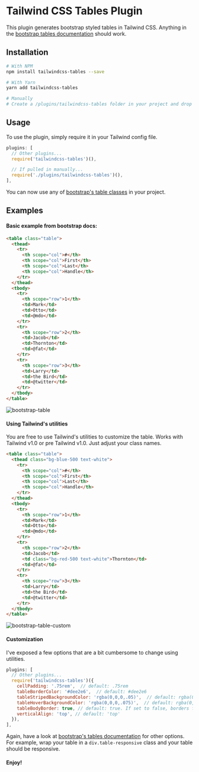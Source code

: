 # Tailwind CSS Tables Plugin

This plugin generates bootstrap styled tables in Tailwind CSS. Anything in the [bootstrap tables documentation](https://getbootstrap.com/docs/4.0/content/tables) should work.

## Installation

```bash
# With NPM
npm install tailwindcss-tables --save

# With Yarn
yarn add tailwindcss-tables

# Manually
# Create a /plugins/tailwindcss-tables folder in your project and drop 'index.js' inside of it.
```

## Usage

To use the plugin, simply require it in your Tailwind config file.

```js
plugins: [
  // Other plugins...
  require('tailwindcss-tables')(),

  // If pulled in manually...
  require('./plugins/tailwindcss-tables')(),
],
```

You can now use any of [bootstrap's table classes](https://getbootstrap.com/docs/4.0/content/tables) in your project.

## Examples

#### Basic example from bootstrap docs:

```html
<table class="table">
  <thead>
    <tr>
      <th scope="col">#</th>
      <th scope="col">First</th>
      <th scope="col">Last</th>
      <th scope="col">Handle</th>
    </tr>
  </thead>
  <tbody>
    <tr>
      <th scope="row">1</th>
      <td>Mark</td>
      <td>Otto</td>
      <td>@mdo</td>
    </tr>
    <tr>
      <th scope="row">2</th>
      <td>Jacob</td>
      <td>Thornton</td>
      <td>@fat</td>
    </tr>
    <tr>
      <th scope="row">3</th>
      <td>Larry</td>
      <td>the Bird</td>
      <td>@twitter</td>
    </tr>
  </tbody>
</table>
```

![bootstrap-table](https://user-images.githubusercontent.com/4316355/38008280-d40e1ee0-321b-11e8-8e9f-24d18df4ea25.png)

#### Using Tailwind's utilities

You are free to use Tailwind's utilities to customize the table. Works with Tailwind v1.0 or pre Tailwind v1.0. Just adjust your class names.

```html
<table class="table">
  <thead class="bg-blue-500 text-white">
    <tr>
      <th scope="col">#</th>
      <th scope="col">First</th>
      <th scope="col">Last</th>
      <th scope="col">Handle</th>
    </tr>
  </thead>
  <tbody>
    <tr>
      <th scope="row">1</th>
      <td>Mark</td>
      <td>Otto</td>
      <td>@mdo</td>
    </tr>
    <tr>
      <th scope="row">2</th>
      <td>Jacob</td>
      <td class="bg-red-500 text-white">Thornton</td>
      <td>@fat</td>
    </tr>
    <tr>
      <th scope="row">3</th>
      <td>Larry</td>
      <td>the Bird</td>
      <td>@twitter</td>
    </tr>
  </tbody>
</table>
```

![bootstrap-table-custom](https://user-images.githubusercontent.com/4316355/38009083-4f594ff8-3220-11e8-8eaa-9634dd0eaa73.png)

#### Customization

I've exposed a few options that are a bit cumbersome to change using utilities.

```js
plugins: [
  // Other plugins...
  require('tailwindcss-tables')({
    cellPadding: '.75rem',  // default: .75rem
    tableBorderColor: '#dee2e6',  // default: #dee2e6
    tableStripedBackgroundColor: 'rgba(0,0,0,.05)',  // default: rgba(0,0,0,.05)
    tableHoverBackgroundColor: 'rgba(0,0,0,.075)',  // default: rgba(0,0,0,.075)
    tableBodyBorder: true, // default: true. If set to false, borders for the table body will be removed. Only works for normal tables (i.e. does not apply to .table-bordered)
    verticalAlign: 'top', // default: 'top'
  }),
],
```

Again, have a look at [bootstrap's tables documentation](https://getbootstrap.com/docs/4.0/content/tables) for other options. For example, wrap your table in a `div.table-responsive` class and your table should be responsive.

#### Enjoy!



